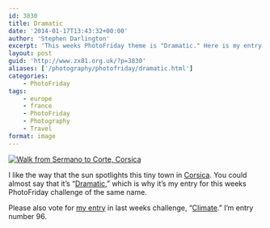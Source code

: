 ```yaml
---
id: 3830
title: Dramatic
date: '2014-01-17T13:43:32+00:00'
author: 'Stephen Darlington'
excerpt: 'This weeks PhotoFriday theme is "Dramatic." Here is my entry.'
layout: post
guid: 'http://www.zx81.org.uk/?p=3830'
aliases: ['/photography/photofriday/dramatic.html']
categories:
    - PhotoFriday
tags:
    - europe
    - france
    - PhotoFriday
    - Photography
    - Travel
format: image
---
```


[![Walk from Sermano to Corte, Corsica](https://i0.wp.com/farm6.staticflickr.com/5481/11995408326_424467232c.jpg?resize=500%2C333)](http://www.flickr.com/photos/stephendarlington/11995408326/ "Walk from Sermano to Corte, Corsica by stephendarlington, on Flickr")

I like the way that the sun spotlights this tiny town in [Corsica](http://www.zx81.org.uk/travel/corsica.html "Corsica"). You could almost say that it’s “[Dramatic](http://www.photofriday.com/challenge.php?id=1363),” which is why it’s my entry for this weeks PhotoFriday challenge of the same name.

Please also vote for [my entry](http://www.zx81.org.uk/photography/photofriday/climate.html "Climate") in last weeks challenge, “[Climate](http://www.photofriday.com/linkviewer.php?id=1361).” I’m entry number 96.